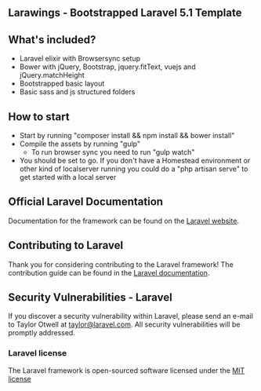## Larawings - Bootstrapped Laravel 5.1 Template

## What's included?

* Laravel elixir with Browsersync setup
* Bower with jQuery, Bootstrap, jquery.fitText, vuejs and jQuery.matchHeight
* Bootstrapped basic layout
* Basic sass and js structured folders

## How to start
 
* Start by running "composer install && npm install && bower install"
* Compile the assets by running "gulp"
  * To run browser sync you need to run "gulp watch"
* You should be set to go. If you don't have a Homestead environment or other kind of localserver running you could do a "php artisan serve" to get started with a local server

## Official Laravel Documentation

Documentation for the framework can be found on the [Laravel website](http://laravel.com/docs).

## Contributing to Laravel

Thank you for considering contributing to the Laravel framework! The contribution guide can be found in the [Laravel documentation](http://laravel.com/docs/contributions).

## Security Vulnerabilities - Laravel

If you discover a security vulnerability within Laravel, please send an e-mail to Taylor Otwell at taylor@laravel.com. All security vulnerabilities will be promptly addressed.

### Laravel license

The Laravel framework is open-sourced software licensed under the [MIT license](http://opensource.org/licenses/MIT)
